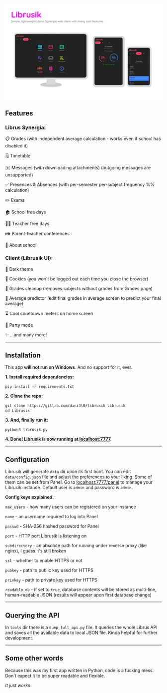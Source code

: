 <img src="screenshots/librusik.png" alt="Status" width="600"/>

## Features

### Librus Synergia:

📋 Grades (with independent average calculation - works even if school has disabled it)

🗓️ Timetable

✉️ Messages (with downloading attachments) (outgoing messages are unsupported)

✅ Presences & Absences (with per-semester per-subject frequency %% calculation)

✏️ Exams

🏠 School free days

🧑‍🏫 Teacher free days

👪 Parent-teacher conferences

🏫 About school


### Client (Librusik UI):

🌙 Dark theme

🍪 Cookies (you won't be logged out each time you close the browser)

🧹 Grades cleanup (removes subjects without grades from Grades page)

🔮 Average predictor (edit final grades in average screen to predict your final average)

⌛ Cool countdown meters on home screen

🎉 Party mode

✨ ...and many more!

-----

## Installation

This app __will not run on Windows__. And no support for it, ever.

__1. Install required dependencies:__

```
pip install -r requirements.txt
```


__2. Clone the repo:__
```
git clone https://gitlab.com/dani3l0/librusik Librusik
cd Librusik
```

__3. And, finally run it:__
```
python3 librusik.py
```

__4. Done! Librusik is now running at [localhost:7777](http://localhost:7777).__

-----

## Configuration

Librusik will generate `data` dir upon its first boot. You can edit `data/config.json` file and adjust the preferences to your liking. Some of them can be set from Panel.
Go to [localhost:7777/panel](http://localhost:7777/panel) to manage your Librusik instance. Default user is `admin` and password is `admin`.

**Config keys explained:**

`max_users` - how many users can be registered on your instance

`name` - an username required to log into Panel

`passwd` - SHA-256 hashed password for Panel

`port` - HTTP port Librusik is listening on

`subdirectory` - an absolute path for running under reverse proxy (like nginx), I guess it's still broken

`ssl` - whether to enable HTTPS or not

`pubkey` - path to public key used for HTTPS

`privkey` - path to private key used for HTTPS

`readable_db` - if set to `true`, database contents will be stored as multi-line, human-readable JSON (results will appear upon first database change)

-----

## Querying the API

In `tools` dir there is a `dump_full_api.py` file. It queries the whole Librus API and saves all the available data to local JSON file. Kinda helpful for further development.

-----

## Some other words

Because this was my first app written in Python, code is a fucking mess. Don't expect it to be super readable and flexible.

_It just works_
